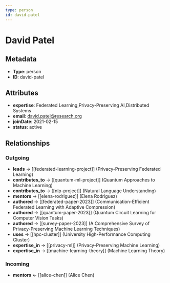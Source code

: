 ```yaml
---
type: person
id: david-patel
---
```


# David Patel

## Metadata

- **Type**: person
- **ID**: david-patel

## Attributes

- **expertise**: Federated Learning,Privacy-Preserving AI,Distributed Systems
- **email**: david.patel@research.org
- **joinDate**: 2021-02-15
- **status**: active

## Relationships

### Outgoing

- **leads** → [[federated-learning-project]] (Privacy-Preserving Federated Learning)
- **contributes_to** → [[quantum-ml-project]] (Quantum Approaches to Machine Learning)
- **contributes_to** → [[nlp-project]] (Natural Language Understanding)
- **mentors** → [[elena-rodriguez]] (Elena Rodriguez)
- **authored** → [[federated-paper-2023]] (Communication-Efficient Federated Learning with Adaptive Compression)
- **authored** → [[quantum-paper-2023]] (Quantum Circuit Learning for Computer Vision Tasks)
- **authored** → [[survey-paper-2023]] (A Comprehensive Survey of Privacy-Preserving Machine Learning Techniques)
- **uses** → [[hpc-cluster]] (University High-Performance Computing Cluster)
- **expertise_in** → [[privacy-ml]] (Privacy-Preserving Machine Learning)
- **expertise_in** → [[machine-learning-theory]] (Machine Learning Theory)

### Incoming

- **mentors** ← [[alice-chen]] (Alice Chen)

